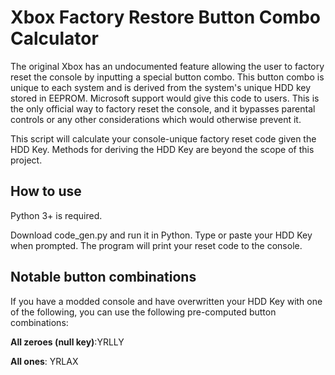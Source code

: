 # Xbox Factory Restore Button Combo Calculator
The original Xbox has an undocumented feature allowing the user to factory reset the console by inputting a special button combo. This button combo is unique to each system and is derived from the system's unique HDD key stored in EEPROM.
Microsoft support would give this code to users. This is the only official way to factory reset the console, and it bypasses parental controls or any other considerations which would otherwise prevent it.

This script will calculate your console-unique factory reset code given the HDD Key. Methods for deriving the HDD Key are beyond the scope of this project.

## How to use

Python 3+ is required.

Download code_gen.py and run it in Python. Type or paste your HDD Key when prompted. The program will print your reset code to the console.

## Notable button combinations

If you have a modded console and have overwritten your HDD Key with one of the following, you can use the following pre-computed button combinations:

**All zeroes (null key)**:YRLLY

**All ones**: YRLAX
